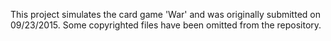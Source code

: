 This project simulates the card game 'War' and was originally submitted on 09/23/2015.  Some copyrighted files have been omitted from the repository.

